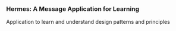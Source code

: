 ### Hermes: A Message Application for Learning
Application to learn and understand design patterns and principles
